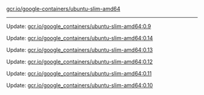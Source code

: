 [gcr.io/google-containers/ubuntu-slim-amd64](https://hub.docker.com/r/cruse/ubuntu-slim-amd64/tags/) 

----
Update: [gcr.io/google_containers/ubuntu-slim-amd64:0.9](https://hub.docker.com/r/cruse/ubuntu-slim-amd64/tags/)

Update: [gcr.io/google_containers/ubuntu-slim-amd64:0.14](https://hub.docker.com/r/cruse/ubuntu-slim-amd64/tags/)

Update: [gcr.io/google_containers/ubuntu-slim-amd64:0.13](https://hub.docker.com/r/cruse/ubuntu-slim-amd64/tags/)

Update: [gcr.io/google_containers/ubuntu-slim-amd64:0.12](https://hub.docker.com/r/cruse/ubuntu-slim-amd64/tags/)

Update: [gcr.io/google_containers/ubuntu-slim-amd64:0.11](https://hub.docker.com/r/cruse/ubuntu-slim-amd64/tags/)

Update: [gcr.io/google_containers/ubuntu-slim-amd64:0.10](https://hub.docker.com/r/cruse/ubuntu-slim-amd64/tags/)

